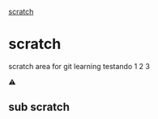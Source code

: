 [scratch](#scratch)


# scratch
scratch area for git learning
testando 1 2 3

:warning:

## sub scratch
